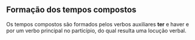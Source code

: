 ## Formação dos tempos compostos

Os tempos compostos são formados pelos verbos auxiliares **ter** e haver e por um verbo principal no particípio, do qual resulta uma locução verbal.